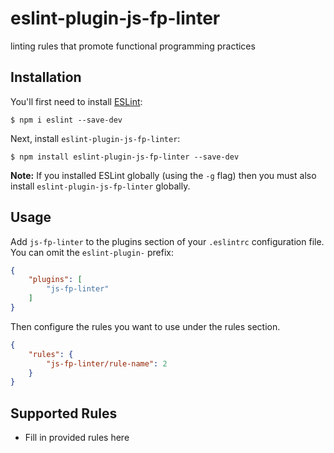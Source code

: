 # eslint-plugin-js-fp-linter

linting rules that promote functional programming practices

## Installation

You'll first need to install [ESLint](http://eslint.org):

```
$ npm i eslint --save-dev
```

Next, install `eslint-plugin-js-fp-linter`:

```
$ npm install eslint-plugin-js-fp-linter --save-dev
```

**Note:** If you installed ESLint globally (using the `-g` flag) then you must also install `eslint-plugin-js-fp-linter` globally.

## Usage

Add `js-fp-linter` to the plugins section of your `.eslintrc` configuration file. You can omit the `eslint-plugin-` prefix:

```json
{
    "plugins": [
        "js-fp-linter"
    ]
}
```


Then configure the rules you want to use under the rules section.

```json
{
    "rules": {
        "js-fp-linter/rule-name": 2
    }
}
```

## Supported Rules

* Fill in provided rules here






